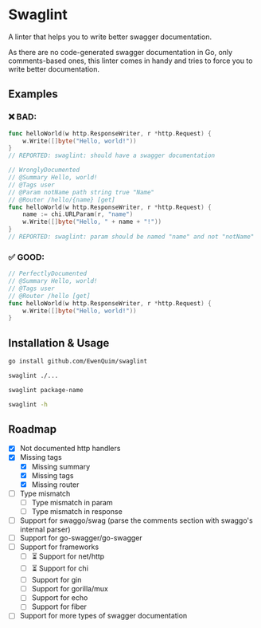 # Swaglint

A linter that helps you to write better swagger documentation.

As there are no code-generated swagger documentation in Go, only comments-based ones, this linter comes in handy and tries to force you to write better documentation.

## Examples

### ❌ BAD:

```go
func helloWorld(w http.ResponseWriter, r *http.Request) {
	w.Write([]byte("Hello, world!"))
}
// REPORTED: swaglint: should have a swagger documentation
```

```go
// WronglyDocumented
// @Summary Hello, world!
// @Tags user
// @Param notName path string true "Name"
// @Router /hello/{name} [get]
func helloWorld(w http.ResponseWriter, r *http.Request) {
    name := chi.URLParam(r, "name")
	w.Write([]byte("Hello, " + name + "!"))
}
// REPORTED: swaglint: param should be named "name" and not "notName"
```

### ✅ GOOD:

```go
// PerfectlyDocumented
// @Summary Hello, world!
// @Tags user
// @Router /hello [get]
func helloWorld(w http.ResponseWriter, r *http.Request) {
	w.Write([]byte("Hello, world!"))
}
```

## Installation & Usage

```bash
go install github.com/EwenQuim/swaglint

swaglint ./...

swaglint package-name

swaglint -h
```

## Roadmap

- [x] Not documented http handlers
- [x] Missing tags
  - [x] Missing summary
  - [x] Missing tags
  - [x] Missing router
- [ ] Type mismatch
  - [ ] Type mismatch in param
  - [ ] Type mismatch in response
- [ ] Support for swaggo/swag (parse the comments section with swaggo's internal parser)
- [ ] Support for go-swagger/go-swagger
- [ ] Support for frameworks
  - [ ] ⏳ Support for net/http
  - [ ] ⏳ Support for chi
  - [ ] Support for gin
  - [ ] Support for gorilla/mux
  - [ ] Support for echo
  - [ ] Support for fiber
- [ ] Support for more types of swagger documentation
